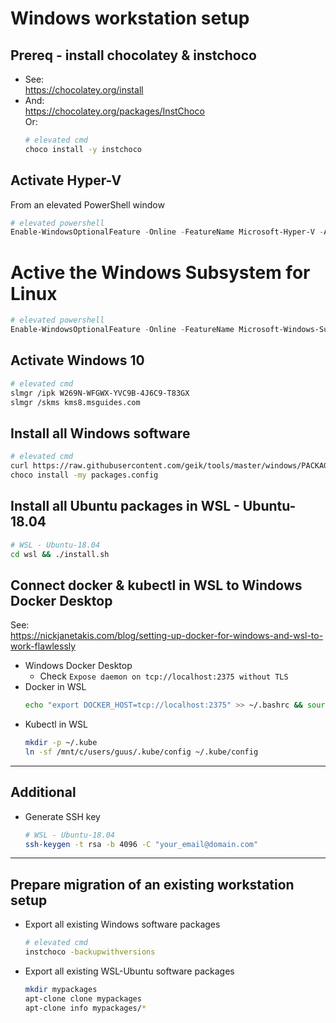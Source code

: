 # Windows workstation setup

## Prereq - install chocolatey & instchoco
- See:  
    https://chocolatey.org/install  
- And:  
    https://chocolatey.org/packages/InstChoco  
    Or:  
    ```bash
    # elevated cmd
    choco install -y instchoco
    ```

## Activate Hyper-V
From an elevated PowerShell window  
```powershell
# elevated powershell
Enable-WindowsOptionalFeature -Online -FeatureName Microsoft-Hyper-V -All
```

# Active the Windows Subsystem for Linux
```powershell
# elevated powershell
Enable-WindowsOptionalFeature -Online -FeatureName Microsoft-Windows-Subsystem-Linux
```

## Activate Windows 10
```bash
# elevated cmd
slmgr /ipk W269N-WFGWX-YVC9B-4J6C9-T83GX
slmgr /skms kms8.msguides.com
```

## Install all Windows software
```bash
# elevated cmd
curl https://raw.githubusercontent.com/geik/tools/master/windows/PACKAGES.CONFIG --output packages.config
choco install -my packages.config
```

## Install all Ubuntu packages in WSL - Ubuntu-18.04
```bash
# WSL - Ubuntu-18.04
cd wsl && ./install.sh
```

## Connect docker & kubectl in WSL to Windows Docker Desktop
See:   
    https://nickjanetakis.com/blog/setting-up-docker-for-windows-and-wsl-to-work-flawlessly
- Windows Docker Desktop
  - Check `Expose daemon on tcp://localhost:2375 without TLS`  
- Docker in WSL
    ```bash
    echo "export DOCKER_HOST=tcp://localhost:2375" >> ~/.bashrc && source ~/.bashrc
    ```
- Kubectl in WSL
    ```bash
    mkdir -p ~/.kube
    ln -sf /mnt/c/users/guus/.kube/config ~/.kube/config
    ```

------

## Additional
- Generate SSH key
    ```bash
    # WSL - Ubuntu-18.04
    ssh-keygen -t rsa -b 4096 -C "your_email@domain.com"
    ```

----
## Prepare migration of an existing workstation setup
- Export all existing Windows software packages
    ```bash
    # elevated cmd
    instchoco -backupwithversions
    ```
- Export all existing WSL-Ubuntu software packages
    ```bash
    mkdir mypackages
    apt-clone clone mypackages
    apt-clone info mypackages/*
    ```

